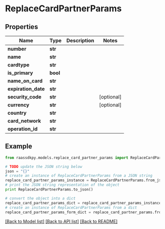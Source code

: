 # ReplaceCardPartnerParams


## Properties
Name | Type | Description | Notes
------------ | ------------- | ------------- | -------------
**number** | **str** |  | 
**name** | **str** |  | 
**cardtype** | **str** |  | 
**is_primary** | **bool** |  | 
**name_on_card** | **str** |  | 
**expiration_date** | **str** |  | 
**security_code** | **str** |  | [optional] 
**currency** | **str** |  | [optional] 
**country** | **str** |  | 
**card_network** | **str** |  | 
**operation_id** | **str** |  | 

## Example

```python
from raassdkpy.models.replace_card_partner_params import ReplaceCardPartnerParams

# TODO update the JSON string below
json = "{}"
# create an instance of ReplaceCardPartnerParams from a JSON string
replace_card_partner_params_instance = ReplaceCardPartnerParams.from_json(json)
# print the JSON string representation of the object
print ReplaceCardPartnerParams.to_json()

# convert the object into a dict
replace_card_partner_params_dict = replace_card_partner_params_instance.to_dict()
# create an instance of ReplaceCardPartnerParams from a dict
replace_card_partner_params_form_dict = replace_card_partner_params.from_dict(replace_card_partner_params_dict)
```
[[Back to Model list]](../README.md#documentation-for-models) [[Back to API list]](../README.md#documentation-for-api-endpoints) [[Back to README]](../README.md)


